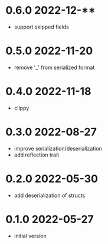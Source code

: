 # 0.6.0 2022-12-**

* support skipped fields

# 0.5.0 2022-11-20

* remove '_' from serialized format

# 0.4.0 2022-11-18

* clippy

# 0.3.0 2022-08-27

* improve serialization/deserialization
* add reflection trait

# 0.2.0 2022-05-30

* add deserialization of structs

# 0.1.0 2022-05-27

* initial version